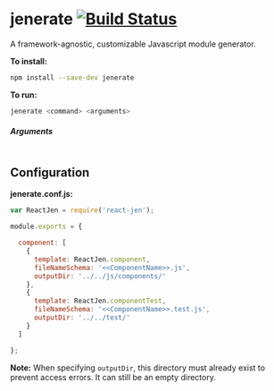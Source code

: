 # jenerate [![Build Status](https://travis-ci.org/jeneratejs/jenerate.svg)](https://travis-ci.org/jeneratejs/jenerate)

A framework-agnostic, customizable Javascript module generator.


**To install:**
```bash
npm install --save-dev jenerate
```

**To run:**
```bash
jenerate <command> <arguments>
```

##### Arguments

```bash

```

## Configuration

**jenerate.conf.js:**
```js
var ReactJen = require('react-jen');

module.exports = {

  component: [
    {
      template: ReactJen.component,
      fileNameSchema: '<<ComponentName>>.js',
      outputDir: '../../js/components/'
    },
    {
      template: ReactJen.componentTest,
      fileNameSchema: '<<ComponentName>>.test.js',
      outputDir: '../../test/'
    }
  ]

};
```

**Note:** When specifying `outputDir`, this directory must already exist to prevent access errors. It can still be an empty directory.